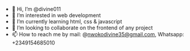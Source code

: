- 👋 Hi, I’m @divine011
- 👀 I’m interested in web development
- 🌱 I’m currently learning html, css & javascript
- 💞️ I’m looking to collaborate on the frontend of any project
- 📫 How to reach me by mail: @nwokodivine35@gmail.com, Whatsapp: +2349154685010

<!---
divine011/divine011 is a ✨ special ✨ repository because its `README.md` (this file) appears on your GitHub profile.
You can click the Preview link to take a look at your changes.
--->
